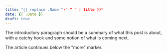 ```yaml
---
title: "{{ replace .Name "-" " " | title }}"
date: {{ .Date }}
draft: true
---
```


The introductory paragraph should be a summary of what this post is about, with
a catchy hook and some notion of what is coming next.

<!--more-->

The article continues below the "more" marker.
